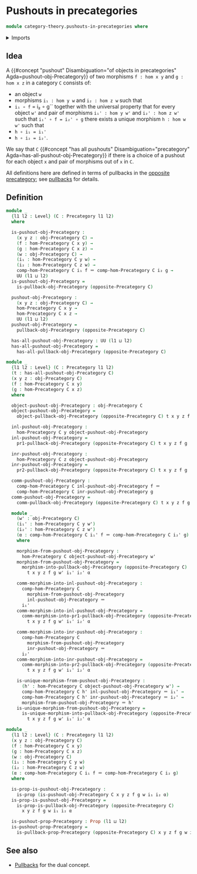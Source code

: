 # Pushouts in precategories

```agda
module category-theory.pushouts-in-precategories where
```

<details><summary>Imports</summary>

```agda
open import category-theory.precategories
open import category-theory.pullbacks-in-precategories
open import category-theory.opposite-precategories

open import foundation.action-on-identifications-functions
open import foundation.cartesian-product-types
open import foundation.contractible-types
open import foundation.dependent-pair-types
open import foundation.identity-types
open import foundation.iterated-dependent-product-types
open import foundation.propositions
open import foundation.uniqueness-quantification
open import foundation.universe-levels
```

</details>

## Idea

A
{{#concept "pushout" Disambiguation="of objects in precategories" Agda=pushout-obj-Precategory}}
of two morphisms `f : hom x y` and `g : hom x z` in a category `C` consists of:

- an object `w`
- morphisms `i₁ : hom y w` and `i₂ : hom z w` such that
- `i₁ ∘ f` = i₂ ∘ g`` together with the universal property that for every object
  `w'` and pair of morphisms `i₁' : hom y w'` and `i₂' : hom z w'` such that
  `i₁' ∘ f = i₂' ∘ g` there exists a unique morphism `h : hom w w'` such that
- `h ∘ i₁ = i₁'`
- `h ∘ i₂ = i₂'`.

We say that `C`
{{#concept "has all pushouts" Disambiguation="precategory" Agda=has-all-pushout-obj-Precategory}}
if there is a choice of a pushout for each object `x` and pair of morphisms
out of `x` in `C`.

All definitions here are defined in terms of pullbacks in the [opposite precategory](category-theory.opposite-precategories.md); see [pullbacks](category-theory.pullbacks-in-precategories.md) for details.

## Definition

```agda
module _
  {l1 l2 : Level} (C : Precategory l1 l2)
  where

  is-pushout-obj-Precategory :
    (x y z : obj-Precategory C) →
    (f : hom-Precategory C x y) →
    (g : hom-Precategory C x z) →
    (w : obj-Precategory C) →
    (i₁ : hom-Precategory C y w) →
    (i₂ : hom-Precategory C z w) →
    comp-hom-Precategory C i₁ f ＝ comp-hom-Precategory C i₂ g →
    UU (l1 ⊔ l2)
  is-pushout-obj-Precategory =
    is-pullback-obj-Precategory (opposite-Precategory C)

  pushout-obj-Precategory :
    (x y z : obj-Precategory C) →
    hom-Precategory C x y →
    hom-Precategory C x z →
    UU (l1 ⊔ l2)
  pushout-obj-Precategory =
    pullback-obj-Precategory (opposite-Precategory C)

  has-all-pushout-obj-Precategory : UU (l1 ⊔ l2)
  has-all-pushout-obj-Precategory =
    has-all-pullback-obj-Precategory (opposite-Precategory C)

module _
  {l1 l2 : Level} (C : Precategory l1 l2)
  (t : has-all-pushout-obj-Precategory C)
  (x y z : obj-Precategory C)
  (f : hom-Precategory C x y)
  (g : hom-Precategory C x z)
  where

  object-pushout-obj-Precategory : obj-Precategory C
  object-pushout-obj-Precategory =
    object-pullback-obj-Precategory (opposite-Precategory C) t x y z f g

  inl-pushout-obj-Precategory :
    hom-Precategory C y object-pushout-obj-Precategory
  inl-pushout-obj-Precategory =
    pr1-pullback-obj-Precategory (opposite-Precategory C) t x y z f g

  inr-pushout-obj-Precategory :
    hom-Precategory C z object-pushout-obj-Precategory
  inr-pushout-obj-Precategory =
    pr2-pullback-obj-Precategory (opposite-Precategory C) t x y z f g

  comm-pushout-obj-Precategory :
    comp-hom-Precategory C inl-pushout-obj-Precategory f ＝
    comp-hom-Precategory C inr-pushout-obj-Precategory g
  comm-pushout-obj-Precategory =
    comm-pullback-obj-Precategory (opposite-Precategory C) t x y z f g

  module _
    (w' : obj-Precategory C)
    (i₁' : hom-Precategory C y w')
    (i₂' : hom-Precategory C z w')
    (α : comp-hom-Precategory C i₁' f ＝ comp-hom-Precategory C i₂' g)
    where

    morphism-from-pushout-obj-Precategory :
      hom-Precategory C object-pushout-obj-Precategory w'
    morphism-from-pushout-obj-Precategory =
      morphism-into-pullback-obj-Precategory (opposite-Precategory C)
        t x y z f g w' i₁' i₂' α

    comm-morphism-into-inl-pushout-obj-Precategory :
      comp-hom-Precategory C
        morphism-from-pushout-obj-Precategory
        inl-pushout-obj-Precategory ＝
      i₁'
    comm-morphism-into-inl-pushout-obj-Precategory =
      comm-morphism-into-pr1-pullback-obj-Precategory (opposite-Precategory C)
        t x y z f g w' i₁' i₂' α

    comm-morphism-into-inr-pushout-obj-Precategory :
      comp-hom-Precategory C
        morphism-from-pushout-obj-Precategory
        inr-pushout-obj-Precategory ＝
      i₂'
    comm-morphism-into-inr-pushout-obj-Precategory =
      comm-morphism-into-pr2-pullback-obj-Precategory (opposite-Precategory C)
        t x y z f g w' i₁' i₂' α

    is-unique-morphism-from-pushout-obj-Precategory :
      (h' : hom-Precategory C object-pushout-obj-Precategory w') →
      comp-hom-Precategory C h' inl-pushout-obj-Precategory ＝ i₁' →
      comp-hom-Precategory C h' inr-pushout-obj-Precategory ＝ i₂' →
      morphism-from-pushout-obj-Precategory ＝ h'
    is-unique-morphism-from-pushout-obj-Precategory =
      is-unique-morphism-into-pullback-obj-Precategory (opposite-Precategory C)
        t x y z f g w' i₁' i₂' α

module _
  {l1 l2 : Level} (C : Precategory l1 l2)
  (x y z : obj-Precategory C)
  (f : hom-Precategory C x y)
  (g : hom-Precategory C x z)
  (w : obj-Precategory C)
  (i₁ : hom-Precategory C y w)
  (i₂ : hom-Precategory C z w)
  (α : comp-hom-Precategory C i₁ f ＝ comp-hom-Precategory C i₂ g)
  where

  is-prop-is-pushout-obj-Precategory :
    is-prop (is-pushout-obj-Precategory C x y z f g w i₁ i₂ α)
  is-prop-is-pushout-obj-Precategory =
    is-prop-is-pullback-obj-Precategory (opposite-Precategory C)
      x y z f g w i₁ i₂ α

  is-pushout-prop-Precategory : Prop (l1 ⊔ l2)
  is-pushout-prop-Precategory =
    is-pullback-prop-Precategory (opposite-Precategory C) x y z f g w i₁ i₂ α
```

## See also

- [Pullbacks](category-theory.pullbacks-in-precategories.md) for the dual concept.
